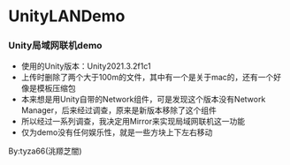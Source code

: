 # UnityLANDemo
### Unity局域网联机demo
- 使用的Unity版本：Unity2021.3.2f1c1
- 上传时删除了两个大于100m的文件，其中有一个是关于mac的，还有一个好像是模板压缩包
- 本来想是用Unity自带的Network组件，可是发现这个版本没有Network Manager，后来经过调查，原来是新版本移除了这个组件
- 所以经过一系列调查，我决定用Mirror来实现局域网联机这一功能
- 仅为demo没有任何娱乐性，就是一些方块上下左右移动

By:tyza66(洮羱芝闇)